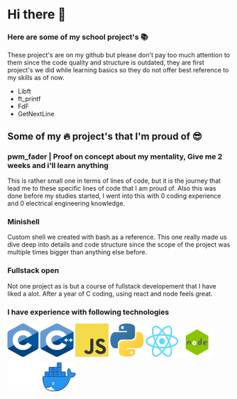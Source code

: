 # Hi there 👋

### Here are some of my school project's 📚
These project's are on my github but please don't pay too much attention to them
since the code quality and structure is outdated, they are first project's we did
while learning basics so they do not offer best reference to my skills as of now.
- Libft
- ft_printf
- FdF
- GetNextLine

## Some of my 🔥 project's that I'm proud of 😎
### pwm_fader | Proof on concept about my mentality, Give me 2 weeks and i'll learn anything
This is rather small one in terms of lines of code, but it is the journey that lead me to these specific lines of code that I am proud of.
Also this was done before my studies started, I went into this with 0 coding experience and 0 electrical engineering knowledge.

### Minishell
Custom shell we created with bash as a reference. This one really made us dive deep into details and code structure since the scope
of the project was multiple times bigger than anything else before.

### Fullstack open
Not one project as is but a course of fullstack developement that I have liked a alot. After a year of C coding, using react and node
feels great.



### I have experience with following technologies
<img src="./C_Logo.png?raw=true" width="70" height="75"> <img src="./CPlusPlus.svg?raw=true" width="75" height="75">
<img src="./JS.svg" width="75" height="75"> <img src="./Python.svg?raw=true" width="75" height="75">
<img src="./React-icon.svg.png?raw=true" width="75" height="70"> <img src="./node.png?raw=true" width="75" height="65">
<img src="./Git-Icon-White.png?raw=true" width="75" height="75"> <img src="./Moby-logo.png?raw=true" width="75" height="65">
